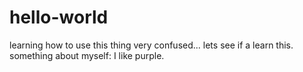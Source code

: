 # hello-world
learning how to use this thing
very confused... lets see if a learn this. something about myself: I like purple.
